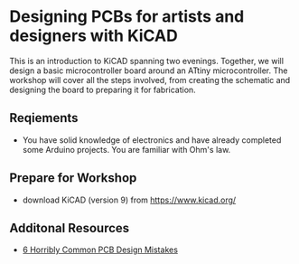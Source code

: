 # Designing PCBs for artists and designers with KiCAD

This is an introduction to KiCAD spanning two evenings. Together, we will design a basic microcontroller board around an ATtiny microcontroller. The workshop will cover all the steps involved, from creating the schematic and designing the board to preparing it for fabrication.

## Reqiements
- You have solid knowledge of electronics and have already completed some Arduino projects. You are familiar with Ohm's law.

## Prepare for Workshop
- download KiCAD (version 9) from https://www.kicad.org/

## Additonal Resources
- [6 Horribly Common PCB Design Mistakes](https://www.youtube.com/watch?v=Z9nycymUd-I)

